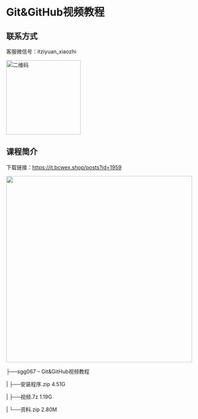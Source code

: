 # Git&#038;GitHub视频教程

## 联系方式

客服微信号：itziyuan_xiaozhi

<img src="https://ziyuanyun.oss-cn-guangzhou.aliyuncs.com/common/20240614073449/666b82192834a.jpg" width="200" height="200" alt="二维码">

## 课程简介

下载链接：https://it.bcwex.shop/posts?id=1959

<img src="https://ziyuanyun.oss-cn-guangzhou.aliyuncs.com/yun/20240515183614/6644901e7e384.jpg" width="500" alt="">

  ├──sgg067 &#8211; Git&amp;GitHub视频教程

 | ├──安装程序.zip 4.51G

 | ├──视频.7z 1.19G

 | └──资料.zip 2.80M

  